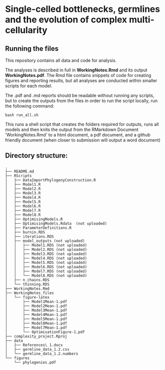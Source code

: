 # Single-celled bottlenecks, germlines and the evolution of complex multi-cellularity


## Running the files

This repository contains all data and code for analysis.

The analyses is described in full in **WorkingNotes.Rmd** and its output **WorkingNotes.pdf**. The Rmd file contains snippets of code for creating figures and reporting results, but all analyses are conducted within smaller scripts for each model. 

The .pdf and .md reports should be readable without running any scripts, but to create the outputs from the files in order to run the script locally, run the following command: 

```
bash run_all.sh
```

This runs a shell script that creates the folders required for outputs, runs all models and then knits the output from the RMarkdown Document 'WorkingNotes.Rmd' to a html document, a pdf document, and a github friendly document (when closer to submission will output a word document)

## Directory structure:
```
.
├── README.md
├── RScripts
│   ├── DataImportPhylogenyConstruction.R
│   ├── Model1.R
│   ├── Model2.R
│   ├── Model3.R
│   ├── Model4.R
│   ├── Model5.R
│   ├── Model6.R
│   ├── Model7.R
│   ├── Model8.R
│   ├── OptimisingModels.R
│   ├── OptimisingModels.Rdata  (not uploaded)
│   ├── ParameterDefinitions.R
│   ├── burnin.RDS
│   ├── iterations.RDS
│   ├── model_outputs (not uploaded)
│   │   ├── Model1.RDS (not uploaded)
│   │   ├── Model2.RDS (not uploaded)
│   │   ├── Model3.RDS (not uploaded)
│   │   ├── Model4.RDS (not uploaded)
│   │   ├── Model5.RDS (not uploaded)
│   │   ├── Model6.RDS (not uploaded)
│   │   ├── Model7.RDS (not uploaded)
│   │   └── Model8.RDS (not uploaded)
│   ├── n_chains.RDS
│   └── thinning.RDS
├── WorkingNotes.Rmd
├── WorkingNotes_files
│   └── figure-latex
│       ├── Model1Mean-1.pdf
│       ├── Model2Mean-1.pdf
│       ├── Model3Mean-1.pdf
│       ├── Model4Mean-1.pdf
│       ├── Model5Mean-1.pdf
│       ├── Model6Mean-1.pdf
│       ├── Model7Mean-1.pdf
│       └── OptimisationFigure-1.pdf
├── complexity_project.Rproj
├── data
│   ├── References\ 1.docx
│   ├── germline_data_1.2.csv
│   └── germline_data_1.2.numbers
└── figures
    └── phylogenies.pdf
```

